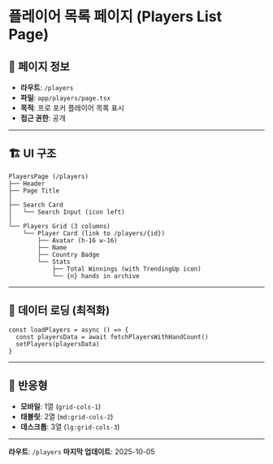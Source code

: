 # 플레이어 목록 페이지 (Players List Page)

## 📄 페이지 정보

- **라우트**: `/players`
- **파일**: `app/players/page.tsx`
- **목적**: 프로 포커 플레이어 목록 표시
- **접근 권한**: 공개

---

## 🏗 UI 구조

```
PlayersPage (/players)
├── Header
├── Page Title
│
├── Search Card
│   └── Search Input (icon left)
│
└── Players Grid (3 columns)
    └── Player Card (link to /players/{id})
        ├── Avatar (h-16 w-16)
        ├── Name
        ├── Country Badge
        └── Stats
            ├── Total Winnings (with TrendingUp icon)
            └── {n} hands in archive
```

---

## 🔄 데이터 로딩 (최적화)

```tsx
const loadPlayers = async () => {
  const playersData = await fetchPlayersWithHandCount()
  setPlayers(playersData)
}
```

---

## 📱 반응형

- **모바일**: 1열 (`grid-cols-1`)
- **태블릿**: 2열 (`md:grid-cols-2`)
- **데스크톱**: 3열 (`lg:grid-cols-3`)

---

**라우트**: `/players`
**마지막 업데이트**: 2025-10-05
